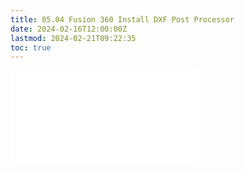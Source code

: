 ```yaml
---
title: 05.04 Fusion 360 Install DXF Post Processor
date: 2024-02-16T12:00:00Z
lastmod: 2024-02-21T09:22:35
toc: true
---
```


![Link to included file content](../../../../3d-modeling/fusion-360/install-dxf-post-processor-fusion-360.md)
